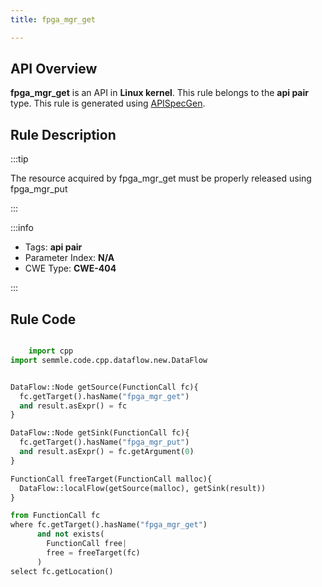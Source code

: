 ```yaml
---
title: fpga_mgr_get

---
```



## API Overview
**fpga_mgr_get** is an API in **Linux kernel**. This rule belongs to the **api pair** type. This rule is generated using [APISpecGen](../../tools/APISpecGen).
## Rule Description

:::tip

The resource acquired by fpga_mgr_get must be properly released using fpga_mgr_put

:::

:::info

- Tags: **api pair**
- Parameter Index: **N/A**
- CWE Type: **CWE-404**

:::

## Rule Code
```python

    import cpp
import semmle.code.cpp.dataflow.new.DataFlow


DataFlow::Node getSource(FunctionCall fc){
  fc.getTarget().hasName("fpga_mgr_get")
  and result.asExpr() = fc
}

DataFlow::Node getSink(FunctionCall fc){
  fc.getTarget().hasName("fpga_mgr_put")
  and result.asExpr() = fc.getArgument(0)
}

FunctionCall freeTarget(FunctionCall malloc){
  DataFlow::localFlow(getSource(malloc), getSink(result))
}

from FunctionCall fc
where fc.getTarget().hasName("fpga_mgr_get")
      and not exists(
        FunctionCall free| 
        free = freeTarget(fc)
      )
select fc.getLocation()

    
```